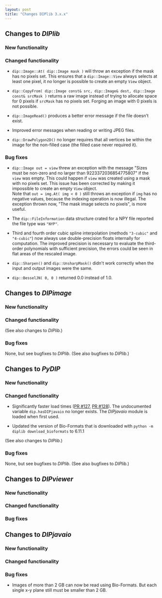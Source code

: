 ```yaml
---
layout: post
title: "Changes DIPlib 3.x.x"
---
```


## Changes to *DIPlib*

### New functionality

### Changed functionality

- `dip::Image::At( dip::Image mask )` will throw an exception if the mask has no pixels set. This ensures that a
  `dip::Image::View` always selects at least one pixel, it no longer is possible to create an empty `View` object. 

- `dip::CopyFrom( dip::Image const& src, dip::Image& dest, dip::Image const& srcMask )` returns a raw image
  instead of trying to allocate space for 0 pixels if `srcMask` has no pixels set. Forging an image with 0 pixels
  is not possible.

- `dip::ImageRead()` produces a better error message if the file doesn't exist.

- Improved error messages when reading or writing JPEG files.

- `dip::DrawPolygon2D()` no longer requires that all vertices be within the image for the non-filled case (the filled
  case never required it).

### Bug fixes

- `dip::Image out = view` threw an exception with the message "Sizes must be non-zero and no larger than
  9223372036854775807" if the `view` was empty. This could happen if `view` was created using a mask with
  no pixels set. This issue has been corrected by making it impossible to create an empty `View` object.  
  Note that `out = img.At( img < 0 )` still throws an exception if `img` has no negative values, because
  the indexing operation is now illegal. The exception thrown now, "The mask image selects no pixels",
  is more useful. 

- The `dip::FileInformation` data structure crated for a NPY file reported the file type was `"NYP"`.

- Third and fourth order cubic spline interpolation (methods `"3-cubic"` and `"4-cubic"`) now always use
  double-precision floats internally for computation. The improved precision is necessary to evaluate the third-order
  polynomials with sufficient precision, the errors could be seen in flat areas of the rescaled image.

- `dip::Sharpen()` and `dip::UnsharpMask()` didn't work correctly when the input and output images were the same.

- `dip::BesselJN( 0, 0 )` returned 0.0 instead of 1.0.


## Changes to *DIPimage*

### New functionality

### Changed functionality

(See also changes to *DIPlib*.)

### Bug fixes

None, but see bugfixes to *DIPlib*.
(See also bugfixes to *DIPlib*.)




## Changes to *PyDIP*

### New functionality

### Changed functionality

- Significantly faster load times ([PR #127](https://github.com/DIPlib/diplib/pull/127), [PR #128](https://github.com/DIPlib/diplib/pull/128)).
  The undocumented variable `dip.hasDIPjavaio` no longer exists. The *DIPjavaio* module is loaded when first used.

- Updated the version of Bio-Formats that is downloaded with `python -m diplib download_bioformats` to 6.11.1

(See also changes to *DIPlib*.)

### Bug fixes

None, but see bugfixes to *DIPlib*.
(See also bugfixes to *DIPlib*.)




## Changes to *DIPviewer*

### New functionality

### Changed functionality

### Bug fixes




## Changes to *DIPjavaio*

### New functionality

### Changed functionality

### Bug fixes

- Images of more than 2 GB can now be read using Bio-Formats. But each single x-y plane still must be smaller than 2 GB.
